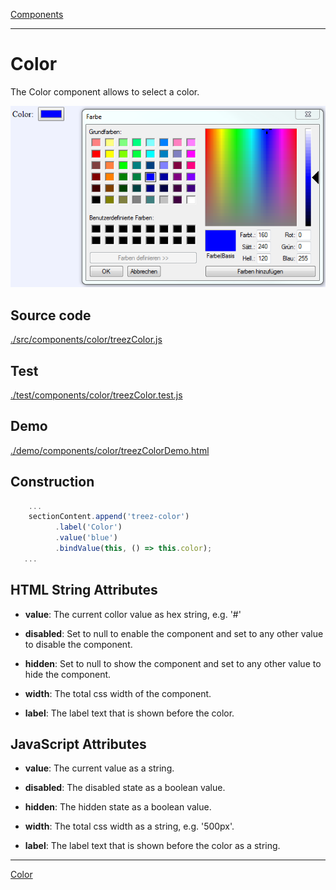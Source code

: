 [Components](../components.md)

----

# Color
		
The Color component allows to select a color. 
	
![](../../images/treez_color.png)
		
## Source code

[./src/components/color/treezColor.js](../../../src/components/color/treezColor.js)

## Test

[./test/components/color/treezColor.test.js](../../../test/components/color/treezColor.test.js)

## Demo

[./demo/components/color/treezColorDemo.html](../../../demo/components/color/treezColorDemo.html)

## Construction

```javascript
    ...
    sectionContent.append('treez-color')
		  .label('Color')		  
		  .value('blue')		
		  .bindValue(this, () => this.color);	
   ...
```

## HTML String Attributes

* **value**: The current collor value as hex string, e.g. '#' 

* **disabled**: Set to null to enable the component and set to any other value to disable the component. 

* **hidden**: Set to null to show the component and set to any other value to hide the component. 

* **width**: The total css width of the component. 

* **label**: The label text that is shown before the color.

## JavaScript Attributes

* **value**: The current value as a string. 

* **disabled**: The disabled state as a boolean value. 

* **hidden**: The hidden state as a boolean value.

* **width**: The total css width as a string, e.g. '500px'.

* **label**: The label text that is shown before the color as a string. 


----

[Color](../colorMap/colorMap.md)
